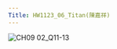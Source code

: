 ```yaml
---
Title: HW1123_06_Titan(陳嘉祥)
--- 
```


![CH09 02_Q11-13](https://github.com/user-attachments/assets/83173c44-4001-4c61-b748-692d93ca5351)
 
